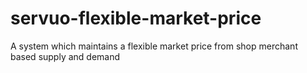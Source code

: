 # servuo-flexible-market-price
A system which maintains a flexible market price from shop merchant based supply and demand
